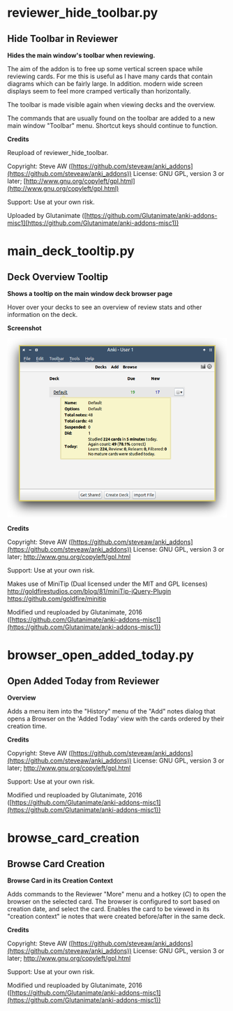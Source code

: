 # reviewer_hide_toolbar.py

## Hide Toolbar in Reviewer

**Hides the main window's toolbar when reviewing.**

The aim of the addon is to free up some vertical screen space while reviewing
cards. For me this is useful as I have many cards that contain diagrams which can
be fairly large. In addition. modern wide screen displays seem to feel more
cramped vertically than horizontally.

The toolbar is made visible again when viewing decks and the overview.

The commands that are usually found on the toolbar are added to a new
main window "Toolbar" menu. Shortcut keys should continue to function.

**Credits**

Reupload of reviewer_hide_toolbar.

Copyright: Steve AW ([https://github.com/steveaw/anki_addons](https://github.com/steveaw/anki_addons))
License: GNU GPL, version 3 or later; [http://www.gnu.org/copyleft/gpl.html](http://www.gnu.org/copyleft/gpl.html)

Support: Use at your own risk.

Uploaded by Glutanimate ([https://github.com/Glutanimate/anki-addons-misc1](https://github.com/Glutanimate/anki-addons-misc1))

# main_deck_tooltip.py

## Deck Overview Tooltip

**Shows a tooltip on the main window deck browser page**

Hover over your decks to see an overview of review stats and other information on the deck.

**Screenshot**

![](https://raw.githubusercontent.com/Glutanimate/anki-addons-misc1/master/screenshots/main_deck_tooltip.png)

**Credits**

Copyright: Steve AW ([https://github.com/steveaw/anki_addons](https://github.com/steveaw/anki_addons))
License: GNU GPL, version 3 or later; http://www.gnu.org/copyleft/gpl.html

Support: Use at your own risk.

Makes use of MiniTip (Dual licensed under the MIT and GPL licenses)
http://goldfirestudios.com/blog/81/miniTip-jQuery-Plugin
https://github.com/goldfire/minitip

Modified und reuploaded by Glutanimate, 2016 
([https://github.com/Glutanimate/anki-addons-misc1](https://github.com/Glutanimate/anki-addons-misc1))

# browser_open_added_today.py

## Open Added Today from Reviewer

**Overview**

Adds a menu item into the "History" menu of the "Add" notes dialog that opens a Browser on the 'Added Today' view with the cards ordered by their creation time.

**Credits**

Copyright: Steve AW ([https://github.com/steveaw/anki_addons](https://github.com/steveaw/anki_addons))
License: GNU GPL, version 3 or later; http://www.gnu.org/copyleft/gpl.html

Support: Use at your own risk.

Modified und reuploaded by Glutanimate, 2016 
([https://github.com/Glutanimate/anki-addons-misc1](https://github.com/Glutanimate/anki-addons-misc1))

# browse_card_creation

## Browse Card Creation

**Browse Card in its Creation Context**

Adds commands to the Reviewer "More" menu and a hotkey (*C*) to open the browser on the selected card. The browser is configured to sort based on creation date, and select the card. Enables the card to be viewed in its  "creation context" ie notes that were created before/after in the same deck.

**Credits**

Copyright: Steve AW ([https://github.com/steveaw/anki_addons](https://github.com/steveaw/anki_addons))
License: GNU GPL, version 3 or later; http://www.gnu.org/copyleft/gpl.html

Support: Use at your own risk.

Modified und reuploaded by Glutanimate, 2016 
([https://github.com/Glutanimate/anki-addons-misc1](https://github.com/Glutanimate/anki-addons-misc1))
